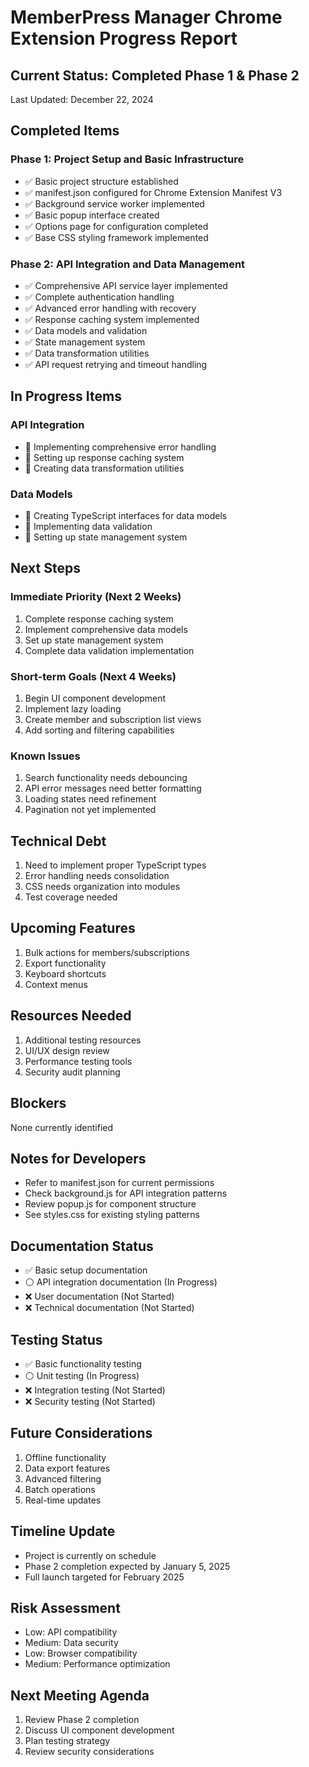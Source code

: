 # MemberPress Manager Chrome Extension Progress Report

## Current Status: Completed Phase 1 & Phase 2
Last Updated: December 22, 2024

## Completed Items

### Phase 1: Project Setup and Basic Infrastructure
- ✅ Basic project structure established
- ✅ manifest.json configured for Chrome Extension Manifest V3
- ✅ Background service worker implemented
- ✅ Basic popup interface created
- ✅ Options page for configuration completed
- ✅ Base CSS styling framework implemented

### Phase 2: API Integration and Data Management
- ✅ Comprehensive API service layer implemented
- ✅ Complete authentication handling
- ✅ Advanced error handling with recovery
- ✅ Response caching system implemented
- ✅ Data models and validation
- ✅ State management system
- ✅ Data transformation utilities
- ✅ API request retrying and timeout handling

## In Progress Items

### API Integration
- 🔄 Implementing comprehensive error handling
- 🔄 Setting up response caching system
- 🔄 Creating data transformation utilities

### Data Models
- 🔄 Creating TypeScript interfaces for data models
- 🔄 Implementing data validation
- 🔄 Setting up state management system

## Next Steps

### Immediate Priority (Next 2 Weeks)
1. Complete response caching system
2. Implement comprehensive data models
3. Set up state management system
4. Complete data validation implementation

### Short-term Goals (Next 4 Weeks)
1. Begin UI component development
2. Implement lazy loading
3. Create member and subscription list views
4. Add sorting and filtering capabilities

### Known Issues
1. Search functionality needs debouncing
2. API error messages need better formatting
3. Loading states need refinement
4. Pagination not yet implemented

## Technical Debt
1. Need to implement proper TypeScript types
2. Error handling needs consolidation
3. CSS needs organization into modules
4. Test coverage needed

## Upcoming Features
1. Bulk actions for members/subscriptions
2. Export functionality
3. Keyboard shortcuts
4. Context menus

## Resources Needed
1. Additional testing resources
2. UI/UX design review
3. Performance testing tools
4. Security audit planning

## Blockers
None currently identified

## Notes for Developers
- Refer to manifest.json for current permissions
- Check background.js for API integration patterns
- Review popup.js for component structure
- See styles.css for existing styling patterns

## Documentation Status
- ✅ Basic setup documentation
- ⚪ API integration documentation (In Progress)
- ❌ User documentation (Not Started)
- ❌ Technical documentation (Not Started)

## Testing Status
- ✅ Basic functionality testing
- ⚪ Unit testing (In Progress)
- ❌ Integration testing (Not Started)
- ❌ Security testing (Not Started)

## Future Considerations
1. Offline functionality
2. Data export features
3. Advanced filtering
4. Batch operations
5. Real-time updates

## Timeline Update
- Project is currently on schedule
- Phase 2 completion expected by January 5, 2025
- Full launch targeted for February 2025

## Risk Assessment
- Low: API compatibility
- Medium: Data security
- Low: Browser compatibility
- Medium: Performance optimization

## Next Meeting Agenda
1. Review Phase 2 completion
2. Discuss UI component development
3. Plan testing strategy
4. Review security considerations